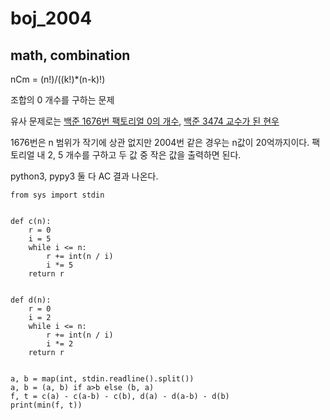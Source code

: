 # boj_2004
## math, combination


nCm = (n!)/((k!)*(n-k)!)

조합의 0 개수를 구하는 문제

유사 문제로는 [백준 1676번 팩토리얼 0의 개수](https://www.acmicpc.net/problem/1676]), [백준 3474 교수가 된 현우](https://www.acmicpc.net/problem/3474)

 1676번은 n 범위가 작기에 상관 없지만 2004번 같은 경우는 n값이 20억까지이다.
팩토리얼 내 2, 5 개수를 구하고 두 값 중 작은 값을 출력하면 된다.

python3, pypy3 둘 다 AC 결과 나온다.
```pypy3
from sys import stdin


def c(n):
    r = 0
    i = 5
    while i <= n:
        r += int(n / i)
        i *= 5
    return r


def d(n):
    r = 0
    i = 2
    while i <= n:
        r += int(n / i)
        i *= 2
    return r


a, b = map(int, stdin.readline().split())
a, b = (a, b) if a>b else (b, a)
f, t = c(a) - c(a-b) - c(b), d(a) - d(a-b) - d(b)
print(min(f, t))
```
